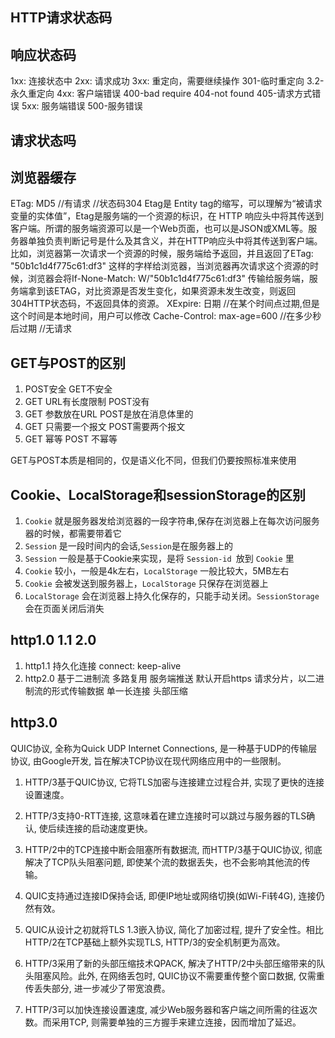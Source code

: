 ## HTTP请求状态码
## 响应状态码
1xx:
连接状态中
2xx:
请求成功
3xx:
重定向，需要继续操作
301-临时重定向
3.2-永久重定向
4xx:
客户端错误
400-bad require
404-not found
405-请求方式错误
5xx:
服务端错误
500-服务错误
## 请求状态吗




## 浏览器缓存
ETag: MD5  //有请求 //状态码304 Etag是 Entity tag的缩写，可以理解为“被请求变量的实体值”，Etag是服务端的一个资源的标识，在 HTTP 响应头中将其传送到客户端。所谓的服务端资源可以是一个Web页面，也可以是JSON或XML等。服务器单独负责判断记号是什么及其含义，并在HTTP响应头中将其传送到客户端。比如，浏览器第一次请求一个资源的时候，服务端给予返回，并且返回了ETag: "50b1c1d4f775c61:df3" 这样的字样给浏览器，当浏览器再次请求这个资源的时候，浏览器会将If-None-Match: W/"50b1c1d4f775c61:df3" 传输给服务端，服务端拿到该ETAG，对比资源是否发生变化，如果资源未发生改变，则返回304HTTP状态码，不返回具体的资源。
XExpire: 日期  //在某个时间点过期,但是这个时间是本地时间，用户可以修改
Cache-Control: max-age=600    //在多少秒后过期  //无请求


## GET与POST的区别
1. POST安全 GET不安全
2. GET URL有长度限制 POST没有
3. GET 参数放在URL POST是放在消息体里的
4. GET 只需要一个报文 POST需要两个报文
5. GET 幂等 POST 不幂等

GET与POST本质是相同的，仅是语义化不同，但我们仍要按照标准来使用


## Cookie、LocalStorage和sessionStorage的区别
1. `Cookie` 就是服务器发给浏览器的一段字符串,保存在浏览器上在每次访问服务器的时候，都需要带着它
2. `Session` 是一段时间内的会话,`Session`是在服务器上的
3. `Session` 一般是基于Cookie来实现，是将 `Session-id `放到 `Cookie` 里
4. `Cookie` 较小，一般是4k左右，`LocalStorage` 一般比较大，5MB左右
5. `Cookie` 会被发送到服务器上，`LocalStorage` 只保存在浏览器上
6. `LocalStorage` 会在浏览器上持久化保存的，只能手动关闭。`SessionStorage` 会在页面关闭后消失

## http1.0 1.1 2.0
1. http1.1 持久化连接 connect: keep-alive
2. http2.0 基于二进制流 多路复用 服务端推送 默认开启https 请求分片，以二进制流的形式传输数据 单一长连接 头部压缩

## http3.0
QUIC协议, 全称为Quick UDP Internet Connections, 是一种基于UDP的传输层协议, 由Google开发, 旨在解决TCP协议在现代网络应用中的一些限制。

1. HTTP/3基于QUIC协议, 它将TLS加密与连接建立过程合并, 实现了更快的连接设置速度。

2. HTTP/3支持0-RTT连接, 这意味着在建立连接时可以跳过与服务器的TLS确认, 使后续连接的启动速度更快。

3. HTTP/2中的TCP连接中断会阻塞所有数据流, 而HTTP/3基于QUIC协议, 彻底解决了TCP队头阻塞问题, 即使某个流的数据丢失，也不会影响其他流的传输。

4. QUIC支持通过连接ID保持会话, 即便IP地址或网络切换(如Wi-Fi转4G), 连接仍然有效。

5. QUIC从设计之初就将TLS 1.3嵌入协议, 简化了加密过程, 提升了安全性。相比HTTP/2在TCP基础上额外实现TLS, HTTP/3的安全机制更为高效。

6. HTTP/3采用了新的头部压缩技术QPACK, 解决了HTTP/2中头部压缩带来的队头阻塞风险。此外, 在网络丢包时, QUIC协议不需要重传整个窗口数据, 仅需重传丢失部分, 进一步减少了带宽浪费。

7. HTTP/3可以加快连接设置速度, 减少Web服务器和客户端之间所需的往返次数。而采用TCP, 则需要单独的三方握手来建立连接，因而增加了延迟。
